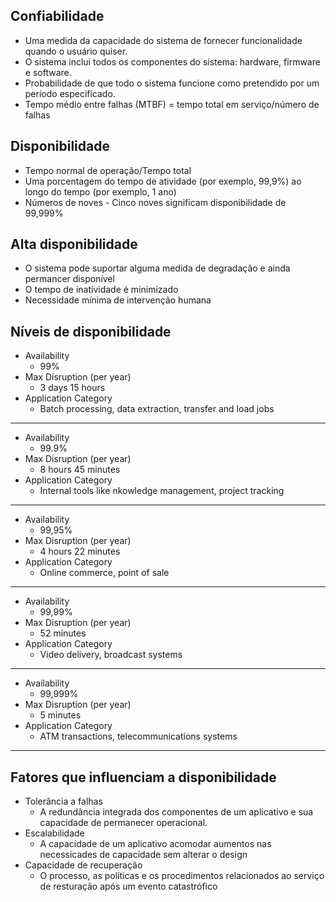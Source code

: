## Confiabilidade

- Uma medida da capacidade do sistema de fornecer funcionalidade quando o usuário quiser.
- O sistema inclui todos os componentes do sistema: hardware, firmware e software.
- Probabilidade de que todo o sistema funcione como pretendido por um período especificado.
- Tempo médio entre falhas (MTBF) = tempo total em serviço/número de falhas

## Disponibilidade

- Tempo normal de operação/Tempo total
- Uma porcentagem do tempo de atividade (por exemplo, 99,9%) ao longo do tempo (por exemplo, 1 ano)
- Números de noves - Cinco noves significam disponibilidade de 99,999%

## Alta disponibilidade

- O sistema pode suportar alguma medida de degradação e ainda permancer disponível
- O tempo de inatividade é minimizado
- Necessidade mínima de intervenção humana

## Níveis de disponibilidade

- Availability
    - 99%
- Max Disruption (per year)
    - 3 days 15 hours
- Application Category
    - Batch processing, data extraction, transfer and load jobs
___
- Availability
    - 99.9%
- Max Disruption (per year)
    - 8 hours 45 minutes
- Application Category
    - Internal tools like nkowledge management, project tracking
___
- Availability
    - 99,95%
- Max Disruption (per year)
    - 4 hours 22 minutes
- Application Category
    - Online commerce, point of sale
___
- Availability
    - 99,99%
- Max Disruption (per year)
    - 52 minutes
- Application Category
    - Video delivery, broadcast systems
___
- Availability
    - 99,999%
- Max Disruption (per year)
    - 5 minutes
- Application Category
    - ATM transactions, telecommunications systems
___

## Fatores que influenciam a disponibilidade

- Tolerância a falhas 
    - A redundância integrada dos componentes de um aplicativo e sua capacidade de permanecer operacional.
- Escalabilidade
    - A capacidade de um aplicativo acomodar aumentos nas necessicades de capacidade sem alterar o design
- Capacidade de recuperação 
    - O processo, as políticas e os procedimentos relacionados ao serviço de resturação após um evento catastrófico

